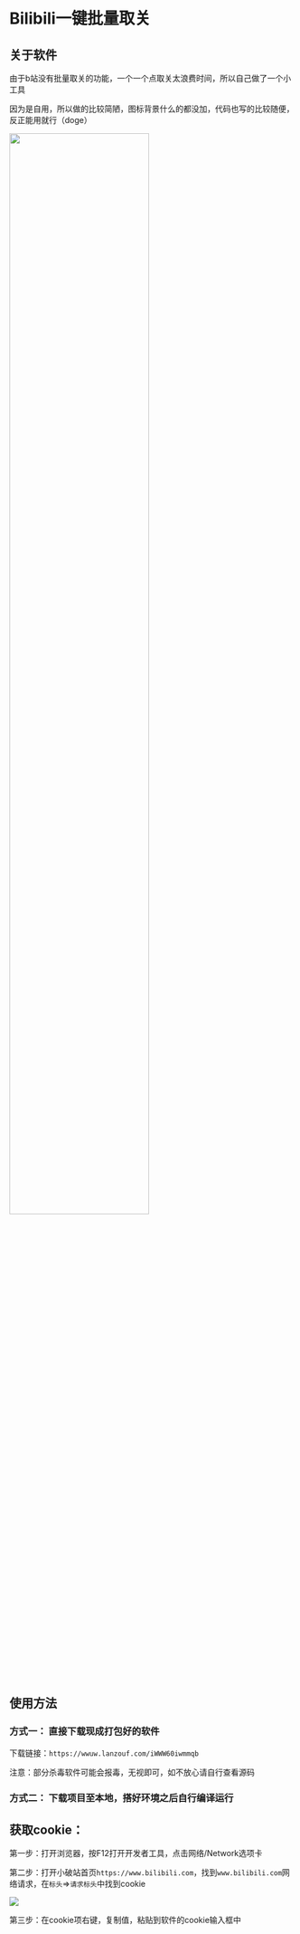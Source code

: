 # Bilibili一键批量取关

## 关于软件

由于b站没有批量取关的功能，一个一个点取关太浪费时间，所以自己做了一个小工具

因为是自用，所以做的比较简陋，图标背景什么的都没加，代码也写的比较随便，反正能用就行（doge）

<img src="https://zwhy-1310134253.cos.ap-beijing.myqcloud.com/bilibili_1.jpg" width="70%" height="70%" />

## 使用方法

### 方式一： 直接下载现成打包好的软件

下载链接：`https://wwuw.lanzouf.com/iWWW60iwmmqb`

注意：部分杀毒软件可能会报毒，无视即可，如不放心请自行查看源码

### 方式二： 下载项目至本地，搭好环境之后自行编译运行

## 获取cookie：

第一步：打开浏览器，按F12打开开发者工具，点击网络/Network选项卡

第二步：打开小破站首页`https://www.bilibili.com`，找到`www.bilibili.com`网络请求，在`标头`=>`请求标头`中找到cookie

![](https://zwhy-1310134253.cos.ap-beijing.myqcloud.com/bilibili_2.png)

第三步：在cookie项右键，复制值，粘贴到软件的cookie输入框中
